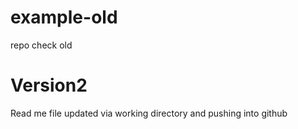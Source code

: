 
# example-old
repo check old
# Version2 
Read me file updated via working directory and pushing into github 
